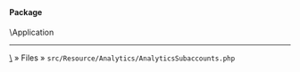 ## 

#### Package
\Application













***
[\\](Home) » Files » `src/Resource/Analytics/AnalyticsSubaccounts.php`